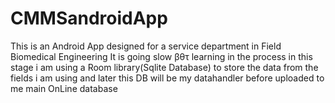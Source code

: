 # CMMSandroidApp
This is an Android App designed for a service department in Field Biomedical Engineering
It is going slow βθτ learning in the process
in this stage i am using a Room library(Sqlite Database) to store the data from the fields i am using and later this DB will be my datahandler before uploaded to me main OnLine database
